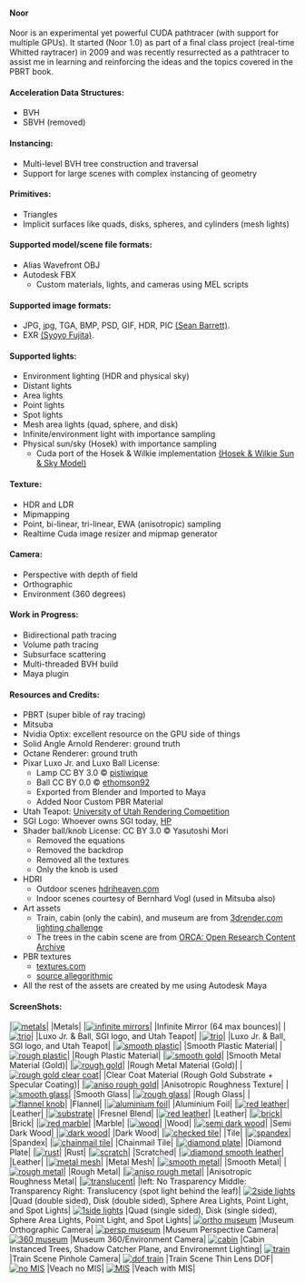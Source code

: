 
#### Noor
Noor is an experimental yet powerful CUDA pathtracer (with support for multiple GPUs).  It started (Noor 1.0) as part of a final class project (real-time Whitted raytracer) in 2009 and was recently resurrected as a pathtracer to assist me in learning and reinforcing the ideas and the topics covered in the PBRT book. 
 
#### Acceleration Data Structures:
* BVH
* SBVH (removed)

#### Instancing:
* Multi-level BVH tree construction and traversal
* Support for large scenes with complex instancing of geometry

#### Primitives:
* Triangles
* Implicit surfaces like quads, disks, spheres, and cylinders (mesh lights)

#### Supported model/scene file formats:
* Alias Wavefront OBJ
* Autodesk FBX
   * Custom materials, lights, and cameras using MEL scripts

#### Supported image formats:
* JPG, jpg, TGA, BMP, PSD, GIF, HDR, PIC [(Sean Barrett)](https://github.com/nothings/stb). 
* EXR [(Syoyo Fujita)](https://github.com/syoyo/tinyexr).

#### Supported lights:
* Environment lighting (HDR and physical sky)
* Distant lights
* Area lights
* Point lights
* Spot lights
* Mesh area lights (quad, sphere, and disk)
* Infinite/environment light with importance sampling
* Physical sun/sky (Hosek) with importance sampling  
   * Cuda port of the Hosek & Wilkie implementation [(Hosek & Wilkie Sun & Sky Model)](http://cgg.mff.cuni.cz/projects/SkylightModelling/)

#### Texture:
* HDR and LDR
* Mipmapping
* Point, bi-linear, tri-linear, EWA (anisotropic) sampling
* Realtime Cuda image resizer and mipmap generator

#### Camera:
* Perspective with depth of field
* Orthographic
* Environment (360 degrees)

#### Work in Progress:
* Bidirectional path tracing
* Volume path tracing
* Subsurface scattering
* Multi-threaded BVH build
* Maya plugin

#### Resources and Credits: 
* PBRT (super bible of ray tracing)
* Mitsuba
* Nvidia Optix: excellent resource on the GPU side of things
* Solid Angle Arnold Renderer: ground truth
* Octane Renderer: ground truth
* Pixar Luxo Jr. and Luxo Ball License: 
   * Lamp CC BY 3.0 © [pistiwique](https://www.blendswap.com/blends/view/75677)
   * Ball CC BY 0.0 © [ethomson92](https://www.blendswap.com/blends/view/91066) 
   * Exported from Blender and Imported to Maya	
   * Added Noor Custom PBR Material
* Utah Teapot: [University of Utah Rendering Competition](https://graphics.cs.utah.edu/trc/)
* SGI Logo: Whoever owns SGI today, [HP](https://www.hpe.com/us/en/solutions/hpc-high-performance-computing.html)
* Shader ball/knob License: CC BY 3.0 © Yasutoshi Mori
   * Removed the equations
   * Removed the backdrop
   * Removed all the textures
   * Only the knob is used
* HDRI 
   * Outdoor scenes [hdriheaven.com](https://hdriheaven.com)
   * Indoor scenes courtesy of Bernhard Vogl (used in Mitsuba also)
* Art assets
   * Train, cabin (only the cabin), and museum are from [3drender.com lighting challenge](http://www.3drender.com/challenges/)
   * The trees in the cabin scene are from [ORCA: Open Research Content Archive](https://developer.nvidia.com/orca/speedtree)
* PBR textures
   * [textures.com](https://textures.com)
   * [source allegorithmic](https://source.allegorithmic.com/)
* All the rest of the assets are created by me using Autodesk Maya

#### ScreenShots:
|[![metals](screenshots/50percent/metals.jpg "metals")](screenshots/100percent/metal.jpg)|
|Metals|
|[![infinite mirrors](screenshots/50percent/screenshot-13-06-2018-15-34-01.jpg "infinite mirrors")](screenshots/100percent/screenshot-13-06-2018-15-34-01.jpg)|
|Infinite Mirror (64 max bounces)|
|[![trio](screenshots/50percent/screenshot-07-06-2018-11-47-47.jpg "smooth plastic")](screenshots/100percent/screenshot-07-06-2018-11-47-47.jpg)|
|Luxo Jr. & Ball, SGI logo, and Utah Teapot|
|[![trio](screenshots/50percent/screenshot-07-06-2018-14-19-36.jpg "smooth plastic")](screenshots/100percent/screenshot-07-06-2018-14-19-36.jpg)|
|Luxo Jr. & Ball, SGI logo, and Utah Teapot|
|[![smooth plastic](screenshots/50percent/screenshot-23-05-2018-10-05-35.jpg "smooth plastic")](screenshots/100percent/screenshot-23-05-2018-10-05-35.jpg)|
|Smooth Plastic Material|
|[![rough plastic](screenshots/50percent/screenshot-23-05-2018-10-08-01.jpg "rough plastic")](screenshots/100percent/screenshot-23-05-2018-10-08-01.jpg)|
|Rough Plastic Material|
|[![smooth gold](screenshots/50percent/screenshot-22-05-2018-13-28-56.jpg "smooth gold")](screenshots/100percent/screenshot-22-05-2018-13-28-56.jpg)|
|Smooth Metal Material (Gold)|
|[![rough gold](screenshots/50percent/screenshot-22-05-2018-13-27-03.jpg "rough gold")](screenshots/100percent/screenshot-22-05-2018-13-27-03.jpg)|
|Rough Metal Material (Gold)|
|[![rough gold clear coat](screenshots/50percent/screenshot-22-05-2018-13-13-45.jpg "rough gold clear coat")](screenshots/100percent/screenshot-22-05-2018-13-13-45.jpg)|
|Clear Coat Material (Rough Gold Substrate + Specular Coating)|
|[![aniso rough gold](screenshots/50percent/screenshot-23-05-2018-10-15-17.jpg "anisotropic rough gold")](screenshots/100percent/screenshot-23-05-2018-10-15-17.jpg)|
|Anisotropic Roughness Texture|
|[![smooth glass](screenshots/50percent/screenshot-21-05-2018-13-47-19.jpg "smooth glass")](screenshots/100percent/screenshot-21-05-2018-13-47-19.jpg)|
|Smooth Glass|
|[![rough glass](screenshots/50percent/screenshot-29-05-2018-18-30-13.jpg "rough glass")](screenshots/100percent/screenshot-29-05-2018-18-30-13.jpg)|
|Rough Glass|
|[![flannel knob](screenshots/50percent/screenshot-21-05-2018-12-46-57.jpg "flannel")](screenshots/100percent/screenshot-21-05-2018-12-46-57.jpg)|
|Flannel|
|[![aluminium foil](screenshots/50percent/screenshot-21-05-2018-13-09-10.jpg "aluminium foil")](screenshots/100percent/screenshot-21-05-2018-13-09-10.jpg)|
|Aluminium Foil|
|[![red leather](screenshots/50percent/screenshot-21-05-2018-14-21-41.jpg)](screenshots/100percent/screenshot-21-05-2018-14-21-41.jpg)|
|Leather|
|[![substrate](screenshots/50percent/screenshot-22-05-2018-15-44-15.jpg)](screenshots/100percent/screenshot-22-05-2018-15-44-15.jpg)|
|Fresnel Blend|
|[![red leather](screenshots/50percent/screenshot-23-05-2018-14-34-53.jpg)](screenshots/100percent/screenshot-23-05-2018-14-34-53.jpg)|
|Leather|
|[![brick](screenshots/50percent/screenshot-23-05-2018-14-35-44.jpg)](screenshots/100percent/screenshot-23-05-2018-14-35-44.jpg)|
|Brick|
|[![red marble](screenshots/50percent/screenshot-23-05-2018-15-31-13.jpg)](screenshots/100percent/screenshot-23-05-2018-15-31-13.jpg)|
|Marble|
|[![wood](screenshots/50percent/screenshot-23-05-2018-15-34-58.jpg)](screenshots/100percent/screenshot-23-05-2018-15-34-58.jpg)|
|Wood|
|[![semi dark wood](screenshots/50percent/screenshot-23-05-2018-15-38-04.jpg)](screenshots/100percent/screenshot-23-05-2018-15-38-04.jpg)|
|Semi Dark Wood|
|[![dark wood](screenshots/50percent/screenshot-23-05-2018-15-39-32.jpg)](screenshots/100percent/screenshot-23-05-2018-15-39-32.jpg)|
|Dark Wood|
|[![checked tile](screenshots/50percent/screenshot-23-05-2018-15-46-56.jpg)](screenshots/100percent/screenshot-23-05-2018-15-46-56.jpg)|
|Tile|
|[![spandex](screenshots/50percent/screenshot-23-05-2018-15-51-09.jpg)](screenshots/100percent/screenshot-23-05-2018-15-51-09.jpg)|
|Spandex|
|[![chainmail tile](screenshots/50percent/screenshot-23-05-2018-15-58-59.jpg)](screenshots/100percent/screenshot-23-05-2018-15-58-59.jpg)|
|Chainmail Tile|
|[![diamond plate](screenshots/50percent/screenshot-23-05-2018-15-56-55.jpg)](screenshots/100percent/screenshot-23-05-2018-15-56-55.jpg)|
|Diamond Plate|
|[![rust](screenshots/50percent/screenshot-29-05-2018-13-18-04.jpg)](screenshots/100percent/screenshot-29-05-2018-13-18-04.jpg)|
|Rust|
|[![scratch](screenshots/50percent/screenshot-29-05-2018-14-21-34.jpg)](screenshots/100percent/screenshot-29-05-2018-14-21-34.jpg)|
|Scratched|
|[![diamond smooth leather](screenshots/50percent/screenshot-29-05-2018-15-12-52.jpg)](screenshots/100percent/screenshot-29-05-2018-15-12-52.jpg)|
|Leather|
|[![metal mesh](screenshots/50percent/screenshot-29-05-2018-16-00-16.jpg)](screenshots/100percent/screenshot-29-05-2018-16-00-16.jpg)|
|Metal Mesh|
|[![smooth metal](screenshots/50percent/screenshot-23-05-2018-10-28-41.jpg)](screenshots/100percent/screenshot-23-05-2018-10-28-41.jpg)|
|Smooth Metal|
|[![rough metal](screenshots/50percent/screenshot-23-05-2018-10-32-29.jpg)](screenshots/100percent/screenshot-23-05-2018-10-32-29.jpg)|
|Rough Metal|
|[![aniso rough metal](screenshots/50percent/screenshot-23-05-2018-10-27-41.jpg)](screenshots/100percent/screenshot-23-05-2018-10-27-41.jpg)|
|Anisotropic Roughness Metal|
|[![translucent](screenshots/50percent/screenshot-23-05-2018-11-56-01.jpg)](screenshots/100percent/screenshot-23-05-2018-11-56-01.jpg)|
|left: No Trasparency Middle: Transparency Right: Translucency (spot light behind the leaf)|
[![2side lights](screenshots/50percent/screenshot-23-05-2018-12-13-36.jpg)](screenshots/100percent/screenshot-23-05-2018-12-13-36.jpg)
|Quad (double sided), Disk (double sided), Sphere Area Lights, Point Light, and Spot Lights|
[![1side lights](screenshots/50percent/screenshot-23-05-2018-12-14-17.jpg)](screenshots/100percent/screenshot-23-05-2018-12-14-17.jpg)
|Quad (single sided), Disk (single sided), Sphere Area Lights, Point Light, and Spot Lights|
[![ortho museum](screenshots/50percent/screenshot-23-05-2018-12-46-45.jpg "orthographic camera")](screenshots/100percent/screenshot-23-05-2018-12-46-45.jpg)
|Museum Orthographic Camera|
[![persp museum](screenshots/50percent/screenshot-23-05-2018-12-49-44.jpg "perspective camera")](screenshots/100percent/screenshot-23-05-2018-12-49-44.jpg)
|Museum Perspective Camera|
[![360 museum](screenshots/50percent/screenshot-23-05-2018-12-52-59.jpg "360/environment camera")](screenshots/100percent/screenshot-23-05-2018-12-52-59.jpg)
|Museum 360/Environment Camera|
[![cabin](screenshots/50percent/screenshot-23-05-2018-13-26-10.jpg "instanced trees, shadow catcher, composit")](screenshots/100percent/screenshot-23-05-2018-13-26-10.jpg)
|Cabin Instanced Trees, Shadow Catcher Plane, and Environemnt Lighting|
[![train](screenshots/50percent/screenshot-23-05-2018-14-12-20.jpg "pinhole camera")](screenshots/100percent/screenshot-23-05-2018-14-12-20.jpg)
|Train Scene Pinhole Camera|
[![dof train](screenshots/50percent/screenshot-23-05-2018-14-19-09.jpg "DOF thin lens")](screenshots/100percent/screenshot-23-05-2018-14-19-09.jpg)
|Train Scene Thin Lens DOF|
[![no MIS](screenshots/50percent/screenshot-26-05-2018-15-47-11.jpg "veach no MIS")](screenshots/100percent/screenshot-26-05-2018-15-47-11.jpg)
|Veach no MIS|
[![MIS](screenshots/50percent/screenshot-26-05-2018-15-47-17.jpg "veach MIS")](screenshots/100percent/screenshot-26-05-2018-15-47-17.jpg)
|Veach with MIS|
